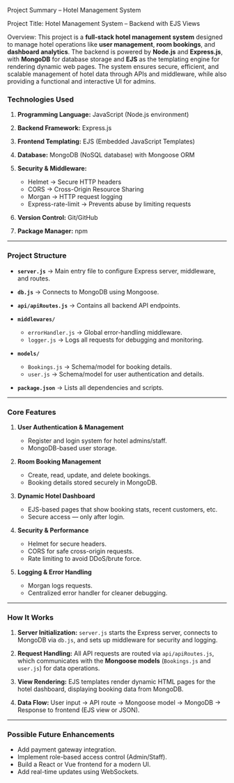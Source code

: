 
Project Summary – Hotel Management System

Project Title:
Hotel Management System – Backend with EJS Views

Overview:
This project is a **full-stack hotel management system** designed to manage hotel operations like **user management**, **room bookings**, and **dashboard analytics**. The backend is powered by **Node.js** and **Express.js**, with **MongoDB** for database storage and **EJS** as the templating engine for rendering dynamic web pages.
The system ensures secure, efficient, and scalable management of hotel data through APIs and middleware, while also providing a functional and interactive UI for admins.



### **Technologies Used**

1. **Programming Language:** JavaScript (Node.js environment)
2. **Backend Framework:** Express.js
3. **Frontend Templating:** EJS (Embedded JavaScript Templates)
4. **Database:** MongoDB (NoSQL database) with Mongoose ORM
5. **Security & Middleware:**

   * Helmet → Secure HTTP headers
   * CORS → Cross-Origin Resource Sharing
   * Morgan → HTTP request logging
   * Express-rate-limit → Prevents abuse by limiting requests
6. **Version Control:** Git/GitHub
7. **Package Manager:** npm

---

### **Project Structure**

* **`server.js`** → Main entry file to configure Express server, middleware, and routes.
* **`db.js`** → Connects to MongoDB using Mongoose.
* **`api/apiRoutes.js`** → Contains all backend API endpoints.
* **`middlewares/`**

  * `errorHandler.js` → Global error-handling middleware.
  * `logger.js` → Logs all requests for debugging and monitoring.
* **`models/`**

  * `Bookings.js` → Schema/model for booking details.
  * `user.js` → Schema/model for user authentication and details.
* **`package.json`** → Lists all dependencies and scripts.

---

### **Core Features**

1. **User Authentication & Management**

   * Register and login system for hotel admins/staff.
   * MongoDB-based user storage.
2. **Room Booking Management**

   * Create, read, update, and delete bookings.
   * Booking details stored securely in MongoDB.
3. **Dynamic Hotel Dashboard**

   * EJS-based pages that show booking stats, recent customers, etc.
   * Secure access — only after login.
4. **Security & Performance**

   * Helmet for secure headers.
   * CORS for safe cross-origin requests.
   * Rate limiting to avoid DDoS/brute force.
5. **Logging & Error Handling**

   * Morgan logs requests.
   * Centralized error handler for cleaner debugging.

---

### **How It Works**

1. **Server Initialization:**
   `server.js` starts the Express server, connects to MongoDB via `db.js`, and sets up middleware for security and logging.

2. **Request Handling:**
   All API requests are routed via `api/apiRoutes.js`, which communicates with the **Mongoose models** (`Bookings.js` and `user.js`) for data operations.

3. **View Rendering:**
   EJS templates render dynamic HTML pages for the hotel dashboard, displaying booking data from MongoDB.

4. **Data Flow:**
   User input → API route → Mongoose model → MongoDB → Response to frontend (EJS view or JSON).

---

### **Possible Future Enhancements**

* Add payment gateway integration.
* Implement role-based access control (Admin/Staff).
* Build a React or Vue frontend for a modern UI.
* Add real-time updates using WebSockets.



